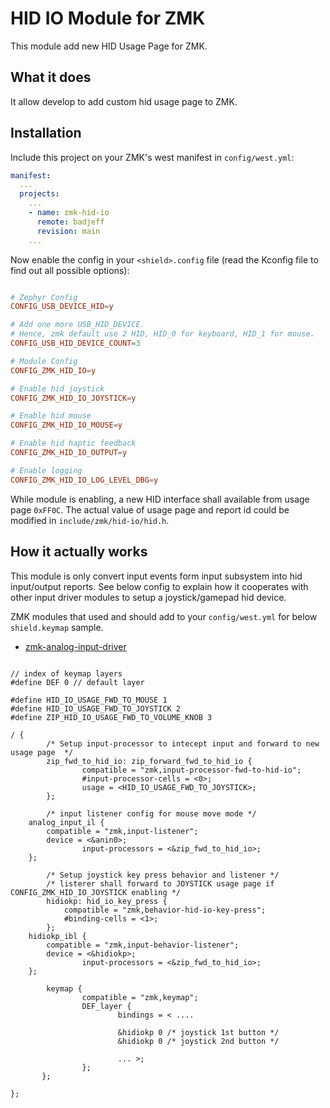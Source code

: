 # HID IO Module for ZMK

This module add new HID Usage Page for ZMK.

## What it does

It allow develop to add custom hid usage page to ZMK.

## Installation

Include this project on your ZMK's west manifest in `config/west.yml`:

```yaml
manifest:
  ...
  projects:
    ...
    - name: zmk-hid-io
      remote: badjeff
      revision: main
    ...
```

Now enable the config in your `<shield>.config` file (read the Kconfig file to find out all possible options):

```conf

# Zephyr Config
CONFIG_USB_DEVICE_HID=y

# Add one more USB_HID_DEVICE. 
# Hence, zmk default use 2 HID, HID_0 for keyboard, HID_1 for mouse.
CONFIG_USB_HID_DEVICE_COUNT=3

# Module Config
CONFIG_ZMK_HID_IO=y

# Enable hid joystick
CONFIG_ZMK_HID_IO_JOYSTICK=y

# Enable hid mouse
CONFIG_ZMK_HID_IO_MOUSE=y

# Enable hid haptic feedback
CONFIG_ZMK_HID_IO_OUTPUT=y

# Enable logging
CONFIG_ZMK_HID_IO_LOG_LEVEL_DBG=y
```

While module is enabling, a new HID interface shall available from usage page `0xFF0C`. The actual value of usage page and report id could be modified in `include/zmk/hid-io/hid.h`.


## How it actually works

This module is only convert input events form input subsystem into hid input/output reports.
See below config to explain how it cooperates with other input driver modules to setup a joystick/gamepad hid device.

ZMK modules that used and should add to your `config/west.yml` for below `shield.keymap` sample.
- [zmk-analog-input-driver](https://github.com/badjeff/zmk-analog-input-driver)

```keymap

// index of keymap layers
#define DEF 0 // default layer

#define HID_IO_USAGE_FWD_TO_MOUSE 1
#define HID_IO_USAGE_FWD_TO_JOYSTICK 2
#define ZIP_HID_IO_USAGE_FWD_TO_VOLUME_KNOB 3

/ {
        /* Setup input-processor to intecept input and forward to new usage page  */
        zip_fwd_to_hid_io: zip_forward_fwd_to_hid_io {
                compatible = "zmk,input-processor-fwd-to-hid-io";
                #input-processor-cells = <0>;
                usage = <HID_IO_USAGE_FWD_TO_JOYSTICK>;
        };

        /* input listener config for mouse move mode */
	analog_input_il {
		compatible = "zmk,input-listener";
		device = <&anin0>;
                input-processors = <&zip_fwd_to_hid_io>;
	};

        /* Setup joystick key press behavior and listener */
        /* listerer shall forward to JOYSTICK usage page if CONFIG_ZMK_HID_IO_JOYSTICK enabling */
        hidiokp: hid_io_key_press {
            compatible = "zmk,behavior-hid-io-key-press";
            #binding-cells = <1>;
        };
	hidiokp_ibl {
		compatible = "zmk,input-behavior-listener";
		device = <&hidiokp>;
                input-processors = <&zip_fwd_to_hid_io>;
	};

        keymap {
                compatible = "zmk,keymap";
                DEF_layer {
                        bindings = < .... 
                        
                        &hidiokp 0 /* joystick 1st button */
                        &hidiokp 0 /* joystick 2nd button */

                        ... >;
                };
       };

};
```
